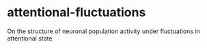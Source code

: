 # attentional-fluctuations
On the structure of neuronal population activity under fluctuations in attentional state
